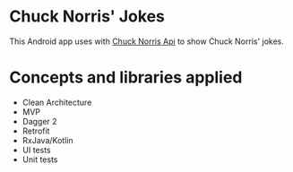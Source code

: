 # Chuck Norris' Jokes

This Android app uses with [Chuck Norris Api](https://api.chucknorris.io/) to show Chuck Norris' jokes.

# Concepts and libraries applied

* Clean Architecture
* MVP
* Dagger 2
* Retrofit
* RxJava/Kotlin
* UI tests
* Unit tests

